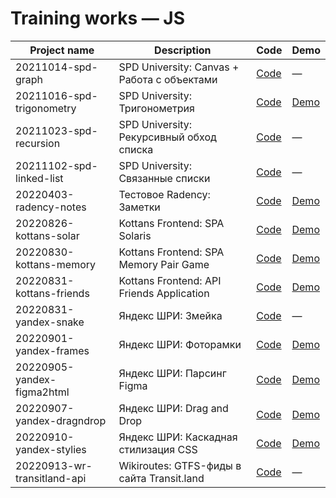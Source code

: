 # Training works — JS

| Project name                | Description                                 | Code                                                                                        | Demo                                                                                       
|-----------------------------|---------------------------------------------|---------------------------------------------------------------------------------------------|--------------------------------------------------------------------------------------------
| 20211014-spd-graph          | SPD University: Canvas + Работа с объектами | [Code](https://github.com/hisbvdis/training-works-js/tree/main/20211014-spd-graph)          | —
| 20211016-spd-trigonometry   | SPD University: Тригонометрия               | [Code](https://github.com/hisbvdis/training-works-js/tree/main/20211016-spd-trigonometry)   | [Demo](https://hisbvdis.github.io/training-works-js/20211016-spd-trigonometry)
| 20211023-spd-recursion      | SPD University: Рекурсивный обход списка    | [Code](https://github.com/hisbvdis/training-works-js/tree/main/20211023-spd-recursion)      | —
| 20211102-spd-linked-list    | SPD University: Связанные списки            | [Code](https://github.com/hisbvdis/training-works-js/tree/main/20211102-spd-linked-list)    | —
| 20220403-radency-notes      | Тестовое Radency: Заметки                   | [Code](https://github.com/hisbvdis/training-works-js/tree/main/20220403-radency-notes)      | [Demo](https://hisbvdis.github.io/training-works-js/20220403-radency-notes)
| 20220826-kottans-solar      | Kottans Frontend: SPA Solaris               | [Code](https://github.com/hisbvdis/training-works-js/tree/main/20220826-kottans-solar)      | [Demo](https://hisbvdis.github.io/training-works-js/20220826-kottans-solar)
| 20220830-kottans-memory     | Kottans Frontend: SPA Memory Pair Game      | [Code](https://github.com/hisbvdis/training-works-js/tree/main/20220830-kottans-memory)     | [Demo](https://hisbvdis.github.io/training-works-js/20220830-kottans-memory)
| 20220831-kottans-friends    | Kottans Frontend: API Friends Application   | [Code](https://github.com/hisbvdis/training-works-js/tree/main/20220831-kottans-friends)    | [Demo](https://hisbvdis.github.io/training-works-js/20220831-kottans-friends)
| 20220831-yandex-snake       | Яндекс ШРИ: Змейка                          | [Code](https://github.com/hisbvdis/training-works-js/tree/main/20220831-yandex-snake)       | —
| 20220901-yandex-frames      | Яндекс ШРИ: Фоторамки                       | [Code](https://github.com/hisbvdis/training-works-js/tree/main/20220901-yandex-frames)      | [Demo](https://hisbvdis.github.io/training-works-js/20220901-yandex-frames)
| 20220905-yandex-figma2html  | Яндекс ШРИ: Парсинг Figma                   | [Code](https://github.com/hisbvdis/training-works-js/tree/main/20220905-yandex-figma2html)  | [Demo](https://hisbvdis.github.io/training-works-js/20220905-yandex-figma2html)
| 20220907-yandex-dragndrop   | Яндекс ШРИ: Drag and Drop                   | [Code](https://github.com/hisbvdis/training-works-js/tree/main/20220907-yandex-dragndrop)   | [Demo](https://hisbvdis.github.io/training-works-js/20220907-yandex-dragndrop)
| 20220910-yandex-stylies     | Яндекс ШРИ: Каскадная стилизация CSS        | [Code](https://github.com/hisbvdis/training-works-js/tree/main/20220910-yandex-stylies)     | [Demo](https://hisbvdis.github.io/training-works-js/20220910-yandex-stylies)
| 20220913-wr-transitland-api | Wikiroutes: GTFS-фиды в сайта Transit.land  | [Code](https://github.com/hisbvdis/training-works-js/tree/main/20220913-wr-transitland-api) | —
